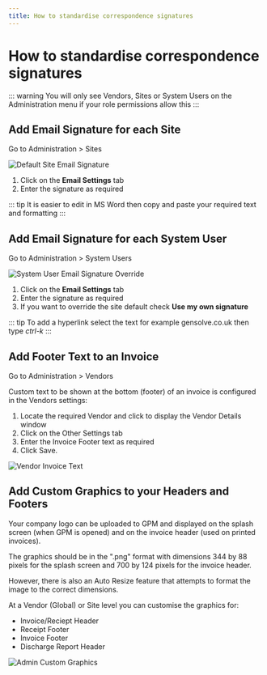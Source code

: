 ```yaml
---
title: How to standardise correspondence signatures
---
```


# How to standardise correspondence signatures

::: warning
You will only see Vendors, Sites or System Users on the Administration menu if your role permissions allow this
:::

## Add Email Signature for each Site

Go to Administration > Sites

![Default Site Email Signature](https://drive.google.com/uc?id=1m4Zzp1m87UPmQrO2lVYgXnxHgRfWY3bV)

1. Click on the **Email Settings** tab
2. Enter the signature as required

::: tip
It is easier to edit in MS Word then copy and paste your required text and formatting
:::

## Add Email Signature for each System User

Go to Administration > System Users

![System User Email Signature Override](https://drive.google.com/uc?id=1m7_NToIPcbVA9ZFY5Ela8-Z8YyvMAf91)

1. Click on the **Email Settings** tab
2. Enter the signature as required
3. If you want to override the site default check **Use my own signature**

::: tip
To add a hyperlink select the text for example gensolve.co.uk then type _ctrl-k_
:::

## Add Footer Text to an Invoice

Go to Administration > Vendors

Custom text to be shown at the bottom (footer) of an invoice is configured in the Vendors settings:

1. Locate the required Vendor and click to display the Vendor Details window
2. Click on the Other Settings tab
3. Enter the Invoice Footer text as required
4. Click Save.

![Vendor Invoice Text](https://drive.google.com/uc?id=1m1zrOcC7IbE9XrLQOm_tNUJ75fdfmKwT)

## Add Custom Graphics to your Headers and Footers

Your company logo can be uploaded to GPM and displayed on the splash screen (when GPM is opened) and on the invoice header (used on printed invoices).

The graphics should be in the ".png" format with dimensions 344 by 88 pixels for the splash screen and 700 by 124 pixels for the invoice header.

However, there is also an Auto Resize feature that attempts to format the image to the correct dimensions.

At a Vendor (Global) or Site level you can customise the graphics for:

- Invoice/Reciept Header
- Receipt Footer
- Invoice Footer
- Discharge Report Header

![Admin Custom Graphics](https://drive.google.com/uc?id=1m7ofP6jaFnvPmPKL1Pwu7LzRT7gZdCVk)
